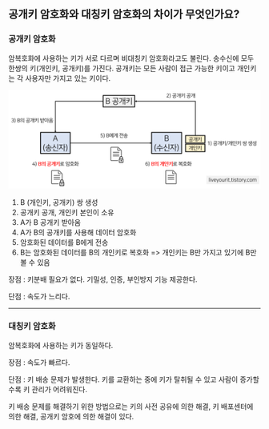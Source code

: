 ## 공개키 암호화와 대칭키 암호화의 차이가 무엇인가요?

### 공개키 암호화

암복호화에 사용하는 키가 서로 다르며 비대칭키 암호화라고도 불린다.
송수신에 모두 한쌍의 키(개인키, 공개키)를 가진다.
공개키는 모든 사람이 접근 가능한 키이고 개인키는 각 사용자만 가지고 있는 키이다.

![공개키_개인키](./공개키_개인키.png)

1. B (개인키, 공개키) 쌍 생성
2. 공개키 공개, 개인키 본인이 소유
3. A가 B 공개키 받아옴
4. A가 B의 공개키를 사용해 데이터 암호화
5. 암호화된 데이터를 B에게 전송
6. B는 암호화된 데이터를 B의 개인키로 복호화 => 개인키는 B만 가지고 있기에 B만 볼 수 있음


장점 : 키분배 필요가 없다. 기밀성, 인증, 부인방지 기능 제공한다.

단점 : 속도가 느리다.

---

### 대칭키 암호화

암복호화에 사용하는 키가 동일하다.

장점 : 속도가 빠르다.

단점 : 키 배송 문제가 발생한다.
키를 교환하는 중에 키가 탈취될 수 있고 사람이 증가할수록 키 관리가 어려워진다.

키 배송 문제를 해결하기 위한 방법으로는 키의 사전 공유에 의한 해결, 키 배포센터에 의한 해결, 공개키 암호에 의한 해결이 있다.